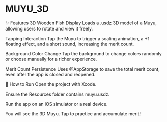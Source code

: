 # MUYU_3D
✨ Features
3D Wooden Fish Display
Loads a .usdz 3D model of a Muyu, allowing users to rotate and view it freely.

Tapping Interaction
Tap the Muyu to trigger a scaling animation, a +1 floating effect, and a short sound, increasing the merit count.

Background Color Change
Tap the background to change colors randomly or choose manually for a richer experience.

Merit Count Persistence
Uses @AppStorage to save the total merit count, even after the app is closed and reopened.

🚀 How to Run
Open the project with Xcode.

Ensure the Resources folder contains muyu.usdz.

Run the app on an iOS simulator or a real device.

You will see the 3D Muyu. Tap to practice and accumulate merit!
